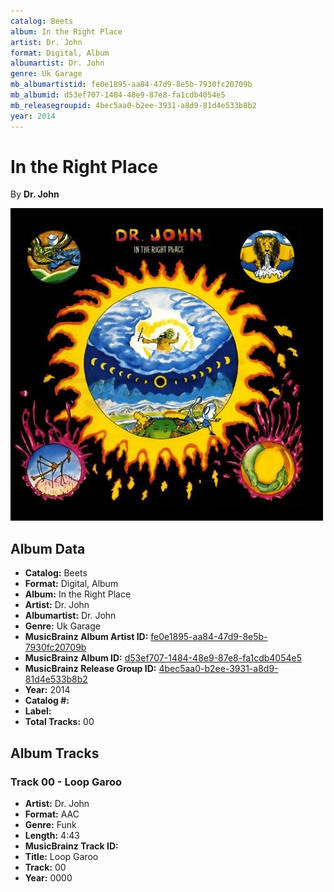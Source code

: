 ```yaml
---
catalog: Beets
album: In the Right Place
artist: Dr. John
format: Digital, Album
albumartist: Dr. John
genre: Uk Garage
mb_albumartistid: fe0e1895-aa84-47d9-8e5b-7930fc20709b
mb_albumid: d53ef707-1484-48e9-87e8-fa1cdb4054e5
mb_releasegroupid: 4bec5aa0-b2ee-3931-a8d9-81d4e533b8b2
year: 2014
---
```


# In the Right Place

By **Dr. John**

![](../../assets/beetscovers/Dr_John-In_the_Right_Place.jpg)

## Album Data

- **Catalog:** Beets
- **Format:** Digital, Album
- **Album:** In the Right Place
- **Artist:** Dr. John
- **Albumartist:** Dr. John
- **Genre:** Uk Garage
- **MusicBrainz Album Artist ID:** [fe0e1895-aa84-47d9-8e5b-7930fc20709b](https://musicbrainz.org/artist/fe0e1895-aa84-47d9-8e5b-7930fc20709b)
- **MusicBrainz Album ID:** [d53ef707-1484-48e9-87e8-fa1cdb4054e5](https://musicbrainz.org/release/d53ef707-1484-48e9-87e8-fa1cdb4054e5)
- **MusicBrainz Release Group ID:** [4bec5aa0-b2ee-3931-a8d9-81d4e533b8b2](https://musicbrainz.org/release-group/4bec5aa0-b2ee-3931-a8d9-81d4e533b8b2)
- **Year:** 2014
- **Catalog #:** 
- **Label:** 
- **Total Tracks:** 00

## Album Tracks

### Track 00 - Loop Garoo

- **Artist:** Dr. John
- **Format:** AAC
- **Genre:** Funk
- **Length:** 4:43
- **MusicBrainz Track ID:** [](https://musicbrainz.org/recording/)
- **Title:** Loop Garoo
- **Track:** 00
- **Year:** 0000

